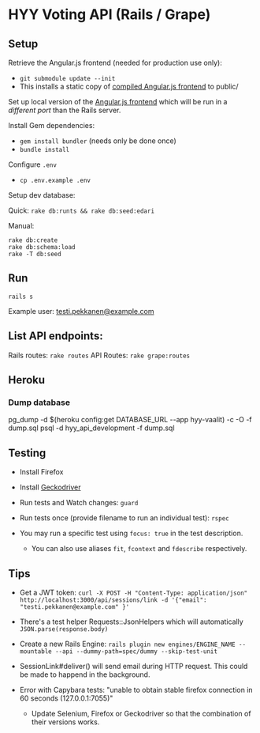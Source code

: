 # HYY Voting API (Rails / Grape)

## Setup

Retrieve the Angular.js frontend (needed for production use only):
* `git submodule update --init`
* This installs a static copy of
  [compiled Angular.js frontend](https://github.com/pre/hyy-voting-frontend-dist)
  to public/

Set up local version of the [Angular.js frontend](https://github.com/pre/hyy-voting-frontend)
which will be run in a _different port_ than the Rails server.

Install Gem dependencies:
* `gem install bundler` (needs only be done once)
* `bundle install`

Configure `.env`
* `cp .env.example .env`

Setup dev database:

Quick:
`rake db:runts && rake db:seed:edari`

Manual:
~~~
rake db:create
rake db:schema:load
rake -T db:seed
~~~

## Run

`rails s`

Example user:
testi.pekkanen@example.com

## List API endpoints:

Rails routes: `rake routes`
API Routes: `rake grape:routes`

## Heroku

### Dump database

pg_dump -d $(heroku config:get DATABASE_URL --app hyy-vaalit) -c -O -f dump.sql
psql -d hyy_api_development -f dump.sql


## Testing

* Install Firefox
* Install [Geckodriver](https://github.com/mozilla/geckodriver/releases)

* Run tests and Watch changes:
`guard`

* Run tests once (provide filename to run an individual test):
`rspec`

* You may run a specific test using `focus: true` in the test description.
  - You can also use aliases `fit`, `fcontext` and `fdescribe` respectively.


## Tips

* Get a JWT token:
  `curl -X POST -H "Content-Type: application/json" http://localhost:3000/api/sessions/link -d '{"email": "testi.pekkanen@example.com" }'`

* There's a test helper Requests::JsonHelpers which will automatically `JSON.parse(response.body)`

* Create a new Rails Engine:
`rails plugin new engines/ENGINE_NAME --mountable --api --dummy-path=spec/dummy --skip-test-unit`

* SessionLink#deliver() will send email during HTTP request.
  This could be made to happend in the background.

* Error with Capybara tests: "unable to obtain stable firefox connection in 60 seconds (127.0.0.1:7055)"
  - Update Selenium, Firefox or Geckodriver so that the combination of their versions works.
